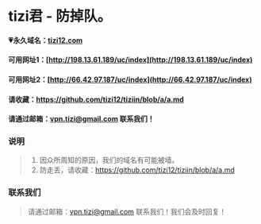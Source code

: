 # tizi君 - 防掉队。

#### 💗永久域名：[tizi12.com](http://tizi12.com)
#### 可用网址1：[http://198.13.61.189/uc/index](http://198.13.61.189/uc/index)
#### 可用网址2：[http://66.42.97.187/uc/index](http://66.42.97.187/uc/index)

#### 请收藏：https://github.com/tizi12/tiziin/blob/a/a.md

#### 请通过邮箱：vpn.tizi@gmail.com 联系我们！

### 说明

> 1. 因众所周知的原因，我们的域名有可能被墙。
> 2. 防走丢，请收藏：https://github.com/tizi12/tiziin/blob/a/a.md

### 联系我们

> 请通过邮箱：vpn.tizi@gmail.com 联系我们！我们会及时回复！
